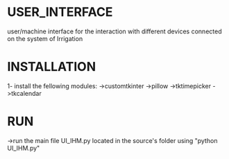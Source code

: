 # USER_INTERFACE
user/machine interface for the interaction with different devices connected on the system of Irrigation
# INSTALLATION

1- install the fellowing modules:
 ->customtkinter
 ->pillow
 ->tktimepicker
 ->tkcalendar
 
 # RUN
  ->run the main file UI_IHM.py located in the source's folder using "python UI_IHM.py"
  
